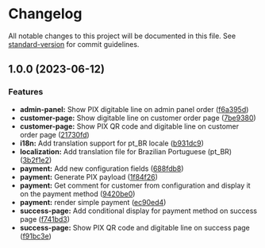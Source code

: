 # Changelog

All notable changes to this project will be documented in this file. See [standard-version](https://github.com/conventional-changelog/standard-version) for commit guidelines.

## 1.0.0 (2023-06-12)


### Features

* **admin-panel:** Show PIX digitable line on admin panel order ([f6a395d](https://github.com/magento/magento2/commit/f6a395ddd7315e9d1ef689c8be65f9a67bb5983c))
* **customer-page:** Show digitable line on customer order page ([7be9380](https://github.com/magento/magento2/commit/7be93801952abe4dd7b9c02e7d8b700249d090d9))
* **customer-page:** Show PIX QR code and digitable line on customer order page ([21730fd](https://github.com/magento/magento2/commit/21730fd989d8e7418e21ac6c84fd185c89b381c1))
* **i18n:** Add translation support for pt_BR locale ([b931dc9](https://github.com/magento/magento2/commit/b931dc93b2f369f91cb0a6485e682b71cb232dee))
* **localization:** Add translation file for Brazilian Portuguese (pt_BR) ([3b2f1e2](https://github.com/magento/magento2/commit/3b2f1e2f4e71b3e75dbe3a634b6b284cfc04fdf0))
* **payment:** Add new configuration fields ([688fdb8](https://github.com/magento/magento2/commit/688fdb8d74767afadf0aabf6e9c6cd73d161b509))
* **payment:** Generate PIX payload ([1f84f26](https://github.com/magento/magento2/commit/1f84f264d5643e3db8c7f6261a0c9ff6f4d5ec1c))
* **payment:** Get comment for customer from configuration and display it on the payment method ([9420be0](https://github.com/magento/magento2/commit/9420be02607e8855b4657d8f3c0f053e85d225fe))
* **payment:** render simple payment ([ec90ed4](https://github.com/magento/magento2/commit/ec90ed4fc2636acad922dd9112290c601121deaf))
* **success-page:** Add conditional display for payment method on success page ([f741bd3](https://github.com/magento/magento2/commit/f741bd3dc1373585df5b3cbe773a0c038da50436))
* **success-page:** Show PIX QR code and digitable line on success page ([f91bc3e](https://github.com/magento/magento2/commit/f91bc3ecf273e4411be1f8444e84a7353925a889))
